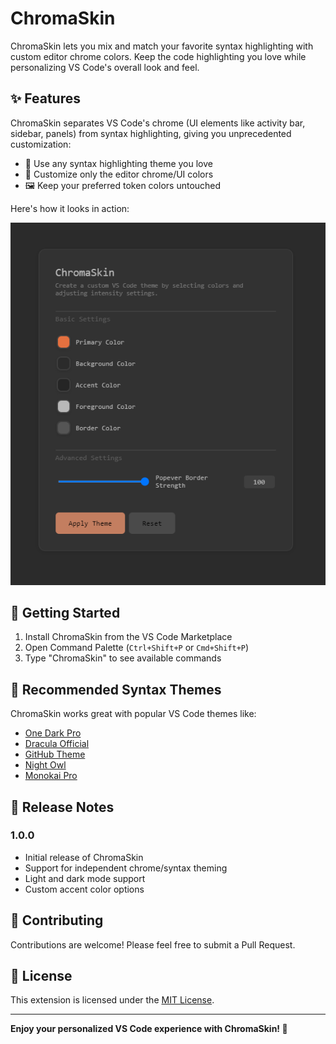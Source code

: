 # ChromaSkin

ChromaSkin lets you mix and match your favorite syntax highlighting with custom editor chrome colors. Keep the code highlighting you love while personalizing VS Code's overall look and feel.

## ✨ Features

ChromaSkin separates VS Code's chrome (UI elements like activity bar, sidebar, panels) from syntax highlighting, giving you unprecedented customization:

- 🎨 Use any syntax highlighting theme you love
- 🎯 Customize only the editor chrome/UI colors
- 🖼️ Keep your preferred token colors untouched

Here's how it looks in action:

![ChromaSkin Example](resources/example.png)

## 🚀 Getting Started

1. Install ChromaSkin from the VS Code Marketplace
2. Open Command Palette (`Ctrl+Shift+P` or `Cmd+Shift+P`)
3. Type "ChromaSkin" to see available commands

## 🎨 Recommended Syntax Themes

ChromaSkin works great with popular VS Code themes like:

- [One Dark Pro](https://marketplace.visualstudio.com/items?itemName=zhuangtongfa.Material-theme)
- [Dracula Official](https://marketplace.visualstudio.com/items?itemName=dracula-theme.theme-dracula)
- [GitHub Theme](https://marketplace.visualstudio.com/items?itemName=GitHub.github-vscode-theme)
- [Night Owl](https://marketplace.visualstudio.com/items?itemName=sdras.night-owl)
- [Monokai Pro](https://marketplace.visualstudio.com/items?itemName=monokai.theme-monokai-pro-vscode)

## 📝 Release Notes

### 1.0.0

- Initial release of ChromaSkin
- Support for independent chrome/syntax theming
- Light and dark mode support
- Custom accent color options

## 🤝 Contributing

Contributions are welcome! Please feel free to submit a Pull Request.

## 📄 License

This extension is licensed under the [MIT License](LICENSE).

---

**Enjoy your personalized VS Code experience with ChromaSkin! 🎉**
